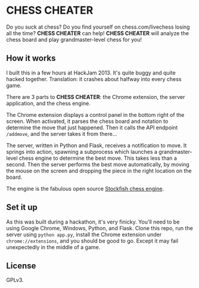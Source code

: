 # CHESS CHEATER
Do you suck at chess? Do you find yourself on chess.com/livechess losing all the time? **CHESS CHEATER** can help! **CHESS CHEATER** will analyze the chess board and play grandmaster-level chess for you!

## How it works
I built this in a few hours at HackJam 2013. It's quite buggy and quite hacked together. Translation: it crashes about halfway into every chess game.

There are 3 parts to **CHESS CHEATER**: the Chrome extension, the server application, and the chess engine.

The Chrome extension displays a control panel in the bottom right of the screen. When activated, it parses the chess board and notation to determine the move that just happened. Then it calls the API endpoint `/addmove`, and the server takes it from there...

The server, written in Python and Flask, receives a notification to move. It springs into action, spawning a subprocess which launches a grandmaster-level chess engine to determine the best move. This takes less than a second. Then the server performs the best move automatically, by moving the mouse on the screen and dropping the piece in the right location on the board.

The engine is the fabulous open source [Stockfish chess engine](http://stockfishchess.org/).

## Set it up
As this was built during a hackathon, it's very finicky. You'll need to be using Google Chrome, Windows, Python, and Flask. Clone this repo, run the server using `python app.py`, install the Chrome extension under `chrome://extensions`, and you should be good to go. Except it may fail unexpectedly in the middle of a game.

## License
GPLv3.